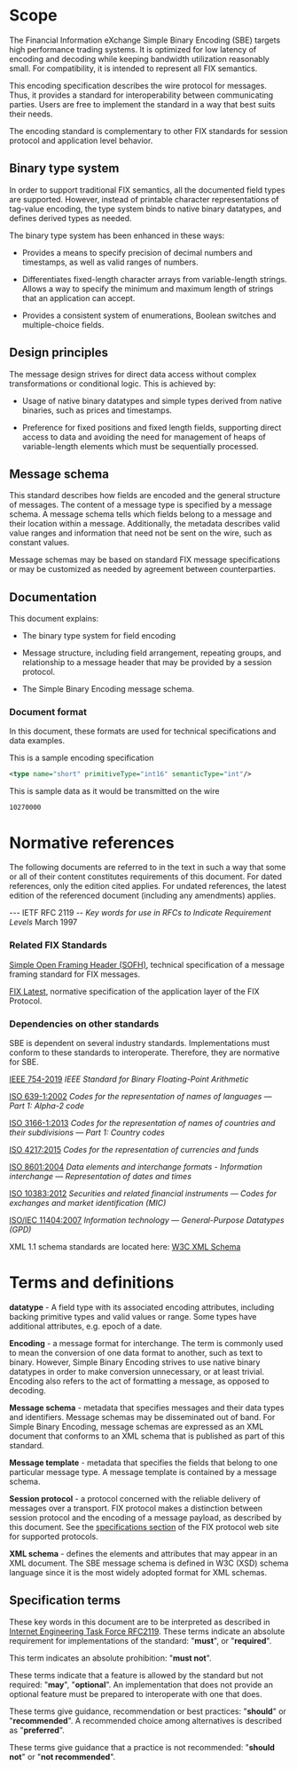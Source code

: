# Scope

The Financial Information eXchange Simple Binary Encoding (SBE) targets high performance trading
systems. It is optimized for low latency of encoding and decoding while
keeping bandwidth utilization reasonably small. For compatibility, it is
intended to represent all FIX semantics.

This encoding specification describes the wire protocol for messages.
Thus, it provides a standard for interoperability between communicating
parties. Users are free to implement the standard in a way that best
suits their needs.

The encoding standard is complementary to other FIX standards for
session protocol and application level behavior.

## Binary type system

In order to support traditional FIX semantics, all the documented field
types are supported. However, instead of printable character
representations of tag-value encoding, the type system binds to native
binary datatypes, and defines derived types as needed.

The binary type system has been enhanced in these ways:

-   Provides a means to specify precision of decimal numbers and
    timestamps, as well as valid ranges of numbers.

-   Differentiates fixed-length character arrays from variable-length
    strings. Allows a way to specify the minimum and maximum length of
    strings that an application can accept.

-   Provides a consistent system of enumerations, Boolean switches and
    multiple-choice fields.

## Design principles

The message design strives for direct data access without complex
transformations or conditional logic. This is achieved by:

-   Usage of native binary datatypes and simple types derived from
    native binaries, such as prices and timestamps.

-   Preference for fixed positions and fixed length fields, supporting
    direct access to data and avoiding the need for management of heaps
    of variable-length elements which must be sequentially processed.

## Message schema

This standard describes how fields are encoded and the general structure
of messages. The content of a message type is specified by a message
schema. A message schema tells which fields belong to a message and
their location within a message. Additionally, the metadata describes
valid value ranges and information that need not be sent on the wire,
such as constant values.

Message schemas may be based on standard FIX message specifications or
may be customized as needed by agreement between counterparties.

## Documentation

This document explains:

-   The binary type system for field encoding

-   Message structure, including field arrangement, repeating groups,
    and relationship to a message header that may be provided by a
    session protocol.

-   The Simple Binary Encoding message schema.

### Document format

In this document, these formats are used for technical specifications
and data examples.

This is a sample encoding specification

```xml
<type name="short" primitiveType="int16" semanticType="int"/>
```    

This is sample data as it would be transmitted on the wire

`10270000`

# Normative references

The following documents are referred to in the text in such a way that some or all of their content constitutes requirements of this document. For dated references, only the edition cited applies. For undated references, the latest edition of the referenced document (including any amendments) applies.

--- IETF RFC 2119 -- *Key words for use in RFCs to Indicate Requirement Levels* March 1997

### Related FIX Standards

[Simple Open Framing Header (SOFH)](https://www.fixtrading.org/standards/fix-sofh/), technical specification of a message framing standard for FIX messages.

[FIX Latest](https://www.fixtrading.org/online-specification/), normative specification of the application layer of the FIX Protocol.

### Dependencies on other standards

SBE is dependent on several industry standards. Implementations must
conform to these standards to interoperate. Therefore, they are
normative for SBE.

[IEEE 754-2019](https://ieeexplore.ieee.org/document/8766229) *IEEE Standard for Binary Floating-Point Arithmetic*

[ISO 639-1:2002](https://www.iso.org/standard/22109.html) *Codes for the representation of names of languages — Part 1: Alpha-2 code*

[ISO 3166-1:2013](https://www.iso.org/standard/63545.html) *Codes for the representation of names of countries and their subdivisions — Part 1: Country codes*

[ISO 4217:2015](https://www.iso.org/standard/64758.html) *Codes for the representation of currencies and funds*

[ISO 8601:2004](https://www.iso.org/standard/40874.html) *Data elements and interchange formats - Information interchange — Representation of dates and times*

[ISO 10383:2012](https://www.iso.org/standard/61067.html) *Securities and related financial instruments — Codes for exchanges and market identification (MIC)*

[ISO/IEC 11404:2007](https://www.iso.org/standard/39479.html) *Information technology — General-Purpose Datatypes (GPD)*

XML 1.1 schema standards are located here: [W3C XML Schema](http://www.w3.org/XML/Schema.html#dev)

# Terms and definitions

**datatype** - A field type with its associated encoding attributes,
including backing primitive types and valid values or range. Some types
have additional attributes, e.g. epoch of a date.

**Encoding** - a message format for interchange. The term is commonly used
to mean the conversion of one data format to another, such as text to
binary. However, Simple Binary Encoding strives to use native binary
datatypes in order to make conversion unnecessary, or at least trivial.
Encoding also refers to the act of formatting a message, as opposed to
decoding.

**Message schema** - metadata that specifies messages and their data
types and identifiers. Message schemas may be disseminated out of band.
For Simple Binary Encoding, message schemas are expressed as an XML
document that conforms to an XML schema that is published as part of
this standard.

**Message template** - metadata that specifies the fields that belong to
one particular message type. A message template is contained by a
message schema.

**Session protocol** - a protocol concerned with the reliable delivery of
messages over a transport. FIX protocol makes a distinction between
session protocol and the encoding of a message payload, as described by
this document. See the [specifications section](https://www.fixtrading.org/standards/) of the FIX protocol web site
for supported protocols.

**XML schema** - defines the elements and attributes that may appear in an
XML document. The SBE message schema is defined in W3C (XSD) schema
language since it is the most widely adopted format for XML schemas.

## Specification terms

These key words in this document are to be interpreted as described in
[Internet Engineering Task Force RFC2119](http://www.apps.ietf.org/rfc/rfc2119.html). These terms indicate
an absolute requirement for implementations of the standard: "**must**",
or "**required**".

This term indicates an absolute prohibition: "**must not**".

These terms indicate that a feature is allowed by the standard but not
required: "**may**", "**optional**". An implementation that does not
provide an optional feature must be prepared to interoperate with one
that does.

These terms give guidance, recommendation or best practices:
"**should**" or "**recommended**". A recommended choice among
alternatives is described as "**preferred**".

These terms give guidance that a practice is not recommended: "**should not**"
or "**not recommended**".
